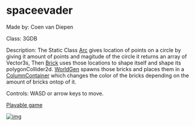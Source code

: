 
# spaceevader

Made by: Coen van Diepen

Class: 3GDB

Description: The Static Class [Arc](https://github.com/neocccro/spaceevader/blob/master/Assets/Scripts/Arc.cs) gives location of points on a circle by giving it amount of points and magitude of the circle it returns an array of Vector3s, Then [Brick](https://github.com/neocccro/spaceevader/blob/master/Assets/Scripts/Brick.cs) uses those locations to shape itself and shape its polygonCollider2d. [WorldGen](https://github.com/neocccro/spaceevader/blob/master/Assets/Scripts/WorldGen.cs) spawns those bricks and places them in a [ColumnContainer](https://github.com/neocccro/spaceevader/blob/master/Assets/Scripts/ColumnContainer.cs) which changes the color of the bricks depending on the amount of bricks ontop of it.

Controls: WASD or arrow keys to move.

[Playable game](http://coenvandiepen.com/X-D_Minesweeper/)

[![img](http://coenvandiepen.com/img/spaceevader_banner.PNG)](http://coenvandiepen.com/X-D_Minesweeper/)
